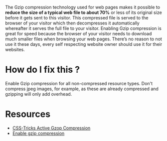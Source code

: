 The Gzip compression technology used for web pages makes it possible to **reduce the size of a typical web file to about 70%** or less of its original size before it gets sent to this visitor. This compressed file is served to the browser of your visitor which then decompresses it automatically whereafter it serves the full file to your visitor. Enabling Gzip compression is great for speed because the browser of your visitor needs to download much smaller files when browsing your web pages. There’s no reason to not use it these days, every self respecting website owner should use it for their websites.

# How do I fix this ?

Enable Gzip compression for all non-compressed resource types. Don't compress jpeg images, for example, as these are already compressed and gzipping will only add overhead.

# Resources

* [CSS-Tricks Active Gzop Compression](https://css-tricks.com/snippets/htaccess/active-gzip-compression/)
* [Enable gzip compression](https://varvy.com/pagespeed/enable-compression.html)
